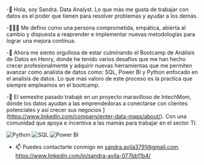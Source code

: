 -👋 Hola, soy Sandra. Data Analyst. Lo que más me gusta de trabajar con datos es el poder que tienen para resolver problemas y ayudar a los demás.

-👩🏻‍🦱 Me defino como una persona  comprometida, empática, abierta al cambio y dispuesta a reaprender e implementar nuevas metodologías para lograr una mejora contínua. 

-💞️ Ahora me siento orgullosa de estar culminando el Bootcamp de Análisis de Datos en Henry, donde he tenido varios desafíos que me han hecho crecer profesionalmente y adquirir 
nuevas herramientas que me permiten avanzar como analista de datos como: SQL, Power BI y Python enfocado en el analisis de datos. Lo que mas valoro de este proceso es la practica que siempre empleamos en el bootcamp.

-🌱 El semestre pasado trabajé en un proyecto maravilloso de IntechMom, 
dónde los datos ayudan a las emprendedoras a conectarse con clientes potenciales y así crecer sus negocios
](https://www.linkedin.com/company/enter-data-maps/about/). Con una comunidad que apoya e incentiva a las mamás para trabajar en el sector TI.
[
](https://www.linkedin.com/company/intechmomlatam/mycompany/verification/) 

![Python](https://img.shields.io/badge/Python-3776AB?style=for-the-badge&logo=python&logoColor=white)
![SQL](https://img.shields.io/badge/MySQL-4479A1?style=for-the-badge&logo=mysql&logoColor=white)
![Power BI](https://img.shields.io/badge/-Power%20BI-05122A?logo=powerbi)



- 📫 Puedes contactarte conmigo en sandra.avila3791@gmail.com.  
 https://www.linkedin.com/in/sandra-avila-077bb11b4/ 


<!---
Sandranalyst/Sandranalyst is a ✨ special ✨ repository because its `README.md` (this file) appears on your GitHub profile.
You can click the Preview link to take a look at your changes.
--->
